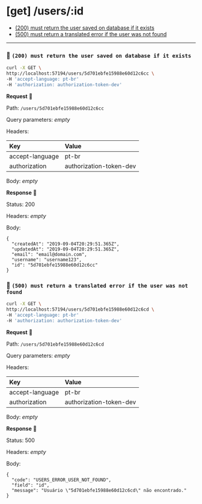 # [get] /users/:id

* [(200) must return the user saved on database if it exists](#64277522ed)
* [(500) must return a translated error if the user was not found](#bdaf8f2098)

---

### :chicken: `(200) must return the user saved on database if it exists` <a name="64277522ed"></a>

```sh
curl -X GET \
http://localhost:57194/users/5d701ebfe15988e60d12c6cc \
-H 'accept-language: pt-br'
-H 'authorization: authorization-token-dev'
```

**Request** :egg:

Path: `/users/5d701ebfe15988e60d12c6cc`

Query parameters: _empty_

Headers: 

| Key | Value |
| :--- | :--- |
| accept-language | pt-br |
| authorization | authorization-token-dev |

Body: _empty_

**Response** :hatching_chick:

Status: 200

Headers: _empty_

Body: 

```
{
  "createdAt": "2019-09-04T20:29:51.365Z",
  "updatedAt": "2019-09-04T20:29:51.365Z",
  "email": "email@domain.com",
  "username": "username123",
  "id": "5d701ebfe15988e60d12c6cc"
}
```

### :chicken: `(500) must return a translated error if the user was not found` <a name="bdaf8f2098"></a>

```sh
curl -X GET \
http://localhost:57194/users/5d701ebfe15988e60d12c6cd \
-H 'accept-language: pt-br'
-H 'authorization: authorization-token-dev'
```

**Request** :egg:

Path: `/users/5d701ebfe15988e60d12c6cd`

Query parameters: _empty_

Headers: 

| Key | Value |
| :--- | :--- |
| accept-language | pt-br |
| authorization | authorization-token-dev |

Body: _empty_

**Response** :hatching_chick:

Status: 500

Headers: _empty_

Body: 

```
{
  "code": "USERS_ERROR_USER_NOT_FOUND",
  "field": "id",
  "message": "Usuário \"5d701ebfe15988e60d12c6cd\" não encontrado."
}
```
